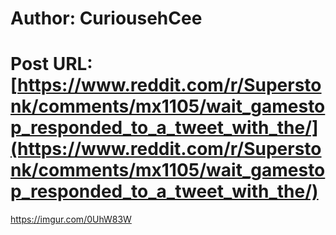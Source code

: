 # Author: CuriousehCee
# Post URL: [https://www.reddit.com/r/Superstonk/comments/mx1105/wait_gamestop_responded_to_a_tweet_with_the/](https://www.reddit.com/r/Superstonk/comments/mx1105/wait_gamestop_responded_to_a_tweet_with_the/)


https://imgur.com/0UhW83W